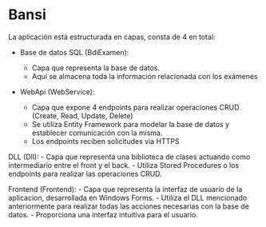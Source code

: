# Bansi
La aplicación está estructurada en capas, consta de 4 en total:

- Base de datos SQL (BdiExamen): 
	- Capa que representa la base de datos.
	- Aquí se almacena toda la información relacionada con los exámenes

- WebApi (WebService): 
	- Capa que expone 4 endpoints para realizar operaciones CRUD (Create, Read, Update, Delete)
	- Se utiliza Entity Framework para modelar la base de datos y establecer comunicación con la misma.
	- Los endpoints reciben solicitudes via HTTPS

DLL (Dll): 
	- Capa que representa una biblioteca de clases actuando como intermediario entre el front y el back.
	- Utiliza Stored Procedures o los endpoints para realizar las operaciones CRUD.

Frontend (Frontend): 
	- Capa que representa la interfaz de usuario de la aplicacion, desarrollada en Windows Forms.
	- Utiliza el DLL mencionado anteriormente para realizar todas las acciones necesarias con la base de datos.
	- Proporciona una interfaz intuitiva para el usuario.


